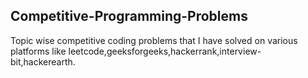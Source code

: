 ## Competitive-Programming-Problems

Topic wise competitive coding problems that I have solved on various platforms like leetcode,geeksforgeeks,hackerrank,interview-bit,hackerearth.
